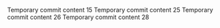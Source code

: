 Temporary commit content 15
Temporary commit content 25
Temporary commit content 26
Temporary commit content 28
